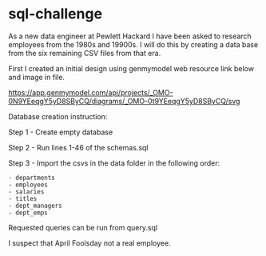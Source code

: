 # sql-challenge

As a new data engineer at Pewlett Hackard I have been asked to research employees from the 1980s and 19900s.
I will do this by creating a data base from the six remaining CSV files from that era.

First I created an initial design using genmymodel web resource link below and image in file.

https://app.genmymodel.com/api/projects/_OMO-0N9YEeqgY5yD8SByCQ/diagrams/_OMO-0t9YEeqgY5yD8SByCQ/svg

Database creation instruction:

Step 1 - Create empty database

Step 2 - Run lines 1-46 of the schemas.sql

Step 3 - Import the csvs in the data folder in the following order:

    - departments
    - employees
    - salaries
    - titles
    - dept_managers
    - dept_emps

Requested queries can be run from query.sql

I suspect that April Foolsday not a real employee.